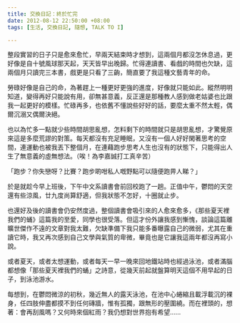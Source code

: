 ```yaml
---
title: 交換日記：終於忙完
date: 2012-08-12 22:50:00 +08:00
tags: [生活, 交換日記, 隨想, TALK TO I]

---
```


整段實習的日子只是愈來愈忙，早兩天結束時才想到，這兩個月都沒怎休息過，更好像是自十號風球那天起，天天皆早出晚歸。忙得連讀書、看戲的時間也欠缺，這兩個月只讀完三本書，戲更是只看了三齣，簡直要了我這種文藝青年的命。  
  
勞碌好像是自己的命，為著趕上一種更好更強的進度，好像就只能如此。縱然明明知道，變得再好只能說有用，卻無甚意義，反正還是那種教人感到做老姑婆也比跟我一起更好的模樣。忙碌再多，也依舊不懂說些好好的話，要麼太重不然太輕，偶爾沉溺又偶爾決絕。  
  
也以為忙多一點就少些時間胡思亂想，怎料剩下的時間就只是胡思亂想，才驚覺原來這是多麼荒謬的對策。每天都沒有充足睡眠，又沒有一個人好好閑著思考的空間，連運動也被我丟下整個月，在連藉跑步思考人生也沒有的狀態下，只能得出人生了無意義的虛無想法。（唉！為李嘉誠打工真辛苦）   
  
「跑步？你失戀呀？比賽？跑步啲咁私人嘅野點可以隨便跑畀人睇？」  
  
於是就趁今早上班後，下午中文系讀書會前回校跑了一趟。正值中午，鬱悶的天空還有些涼風，廿九度尚算舒適，但我狀態不怎好，十圈就止步。  
  
也還好及後的讀書會仍安然度過，整個讀書會吸引來的人愈來愈多，《那些夏天裡我們的蛹》這篇我的至愛，同學也很受落。但這才份外讓我感到慚愧，談論這篇離曠世傑作不遠的文章對我太難，欠缺準備下我只能多番曝露自己的微弱，尤其在重讀它時，我又再次感到自己文學與氣質的卑微，畢竟也是它讓我這兩年都沒再寫小說。  
  
或者夏天，或者太想運動，或者每天一早一晚來回地鐵站時也經過泳池，或者滿腦都想像「那些夏天裡我們的蛹」之詩意，從幾天前起就盤算明天這個不用早起的日子，到泳池游水。  
  
每想到，在鬱悶微涼的初秋，幾近無人的露天泳池，在池中心蜷縮且載浮載沉的裸身，任四肢伸盡都摸不到任何磚牆，惟有孤獨，跟無形的壓圍繞。而在裡頭的，想著：會再刮風嗎？又何時來個紅雨？我仍想對世界抱有希望……
